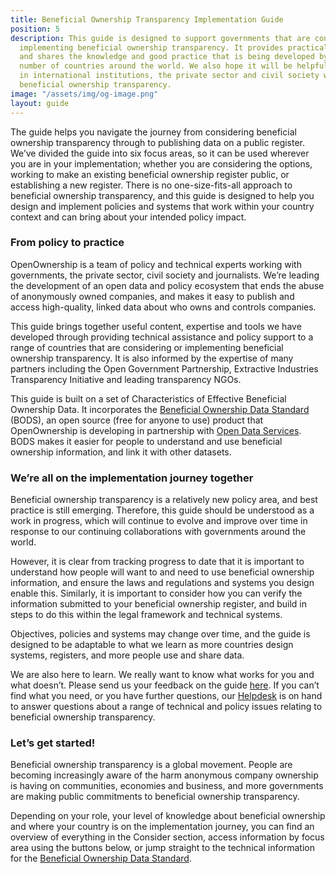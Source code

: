 ```yaml
---
title: Beneficial Ownership Transparency Implementation Guide
position: 5
description: This guide is designed to support governments that are considering or
  implementing beneficial ownership transparency. It provides practical resources,
  and shares the knowledge and good practice that is being developed by a growing
  number of countries around the world. We also hope it will be helpful for people
  in international institutions, the private sector and civil society who are supporting
  beneficial ownership transparency.
image: "/assets/img/og-image.png"
layout: guide
---
```


The guide helps you navigate the journey from considering beneficial ownership transparency through to publishing data on a public register. We’ve divided the guide into six focus areas, so it can be used wherever you are in your implementation; whether you are considering the options, working to make an existing beneficial ownership register public, or establishing a new register. There is no one-size-fits-all approach to beneficial ownership transparency, and this guide is designed to help you design and implement policies and systems that work within your country context and can bring about your intended policy impact.

### From policy to practice

OpenOwnership is a team of policy and technical experts working with governments, the private sector, civil society and journalists. We’re leading the development of an open data and policy ecosystem that ends the abuse of anonymously owned companies, and makes it easy to publish and access high-quality, linked data about who owns and controls companies.

This guide brings together useful content, expertise and tools we have developed through providing technical assistance and policy support to a range of countries that are considering or implementing beneficial ownership transparency.  It is also informed by the expertise of many partners including the Open Government Partnership, Extractive Industries Transparency Initiative and leading transparency NGOs. 

This guide is built on a set of Characteristics of Effective Beneficial Ownership Data. It incorporates the [Beneficial Ownership Data Standard](http://standard.openownership.org/en/v0-1/) (BODS), an open source (free for anyone to use) product that OpenOwnership is developing in partnership with [Open Data Services](http://www.opendataservices.coop/). BODS makes it easier for people to understand and use beneficial ownership information, and link it with other datasets.


### We’re all on the implementation journey together

Beneficial ownership transparency is a relatively new policy area, and best practice is still emerging. Therefore, this guide should be understood as a work in progress, which will continue to evolve and improve over time in response to our continuing collaborations with governments around the world.

However, it is clear from tracking progress to date that it is important to understand how people will want to and need to use beneficial ownership information, and ensure the laws and regulations and systems you design enable this. Similarly, it is important to consider how you can verify the information submitted to your beneficial ownership register, and build in steps to do this within the legal framework and technical systems.

Objectives, policies and systems may change over time, and the guide is designed to be adaptable to what we learn as more countries design systems, registers, and more people use and share data.

We are also here to learn. We really want to know what works for you and what doesn’t. Please send us your feedback on the guide [here](mailto:support@openownership.org). If you can’t find what you need, or you have further questions, our [Helpdesk](mailto:support@openownership.org) is on hand to answer questions about a range of technical and policy issues relating to beneficial ownership transparency. 


### Let’s get started! 

Beneficial ownership transparency is a global movement. People are becoming increasingly aware of the harm anonymous company ownership is having on communities, economies and business, and more governments are making public commitments to beneficial ownership transparency.

Depending on your role, your level of knowledge about beneficial ownership and where your country is on the implementation journey, you can find an overview of everything in the Consider section, access information by focus area using the buttons below, or jump straight to the technical information for the [Beneficial Ownership Data Standard](http://standard.openownership.org/en/v0-1/).